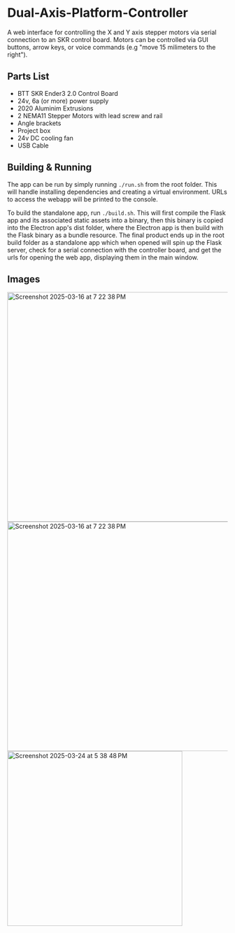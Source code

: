 # Dual-Axis-Platform-Controller

A web interface for controlling the X and Y axis stepper motors via serial connection to an SKR control board. Motors can be controlled via GUI buttons, arrow keys, or voice commands (e.g "move 15 milimeters to the right").

## Parts List

- BTT SKR Ender3 2.0 Control Board
- 24v, 6a (or more) power supply
- 2020 Aluminim Extrusions
- 2 NEMA11 Stepper Motors with lead screw and rail
- Angle brackets
- Project box
- 24v DC cooling fan
- USB Cable

## Building & Running

The app can be run by simply running `./run.sh` from the root folder. This will handle installing dependencies and creating a virtual environment. URLs to access the webapp will be printed to the console.

To build the standalone app, run `./build.sh`. This will first compile the Flask app and its associated static assets into a binary, then this binary is copied into the Electron app's dist folder, where the Electron app is then build with the Flask binary as a bundle resource. The final product ends up in the root build folder as a standalone app which when opened will spin up the Flask server, check for a serial connection with the controller board, and get the urls for opening the web app, displaying them in the main window.

## Images

<img height="525" alt="Screenshot 2025-03-16 at 7 22 38 PM" src="https://github.com/user-attachments/assets/658c916f-6e12-439e-a176-e953ea95c08f" />

<img height="525" alt="Screenshot 2025-03-16 at 7 22 38 PM" src="https://github.com/user-attachments/assets/32dad650-8c02-45df-b3a2-e2f008e339c5" />

<img height="400" alt="Screenshot 2025-03-24 at 5 38 48 PM" src="https://github.com/user-attachments/assets/6b1ab9a8-afb6-4f28-8e35-ccb6ed528440" />

